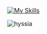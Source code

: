 [![My Skills](https://skillicons.dev/icons?i=js,ts,html,css,svelte,vite,tailwind,bootstrap,nodejs,firebase,git,vscode,sveltekit)](https://skillicons.dev)


<p><img align="center" src="https://github-readme-stats.vercel.app/api/top-langs?username=hyssia&show_icons=true&locale=en&layout=compact" alt="hyssia" /></p>


